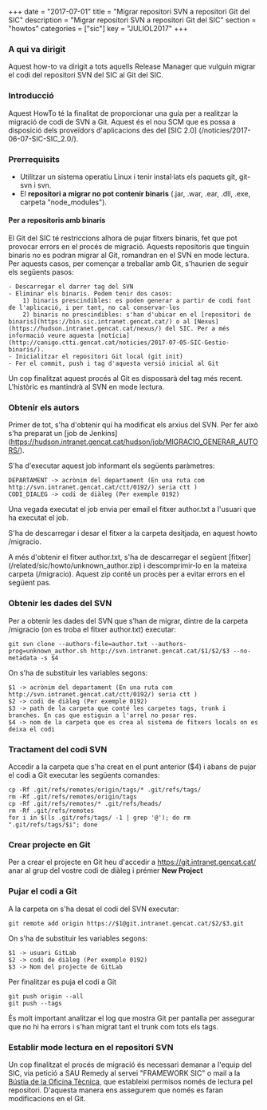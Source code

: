 +++
date = "2017-07-01"
title = "Migrar repositori SVN a repositori Git del SIC"
description = "Migrar repositori SVN a repositori Git del SIC"
section = "howtos"
categories = ["sic"]
key = "JULIOL2017"
+++

### A qui va dirigit

Aquest how-to va dirigit a tots aquells Release Manager que vulguin migrar el codi del repositori SVN del SIC al Git del SIC.

### Introducció

Aquest HowTo té la finalitat de proporcionar una guía per a realitzar la migració de codi de SVN a Git. Aquest és el nou SCM que es possa a disposició dels proveïdors d'aplicacions des del [SIC 2.0] (/noticies/2017-06-07-SIC-SIC_2.0/).

### Prerrequisits

* Utilitzar un sistema operatiu Linux i tenir instal·lats els paquets git, git-svn i svn.
* El **repositori a migrar no pot contenir binaris** (.jar, .war, .ear, .dll, .exe, carpeta "node_modules").

#### Per a repositoris amb binaris

El Git del SIC té restriccions alhora de pujar fitxers binaris, fet que pot provocar errors en el procés de migració. Aquests repositoris que tinguin binaris no es podran migrar al Git, romandran en el SVN en mode lectura. Per aquests casos, per començar a treballar amb Git, s'haurien de seguir els següents pasos:

	- Descarregar el darrer tag del SVN
	- Eliminar els binaris. Podem tenir dos casos:
		1) binaris prescindibles: es poden generar a partir de codi font de l'aplicació, i per tant, no cal conservar-los
		2) binaris no prescindibles: s'han d'ubicar en el [repositori de binaris](https://bin.sic.intranet.gencat.cat/) o al [Nexus](https://hudson.intranet.gencat.cat/nexus/) del SIC. Per a més informació veure aquesta [notícia](http://canigo.ctti.gencat.cat/noticies/2017-07-05-SIC-Gestio-binaris/).
	- Inicialitzar el repositori Git local (git init)
	- Fer el commit, push i tag d'aquesta versió inicial al Git

Un cop finalitzat aquest procés al Git es dispossarà del tag més recent. L'històric es mantindrà al SVN en mode lectura.

### Obtenir els autors

Primer de tot, s'ha d'obtenir quí ha modificat els arxius del SVN. Per fer això s'ha preparat un [job de Jenkins] (https://hudson.intranet.gencat.cat/hudson/job/MIGRACIO_GENERAR_AUTORS/).

S'ha d'executar aquest job informant els següents paràmetres:

	DEPARTAMENT -> acrònim del departament (En una ruta com http://svn.intranet.gencat.cat/ctt/0192/) seria ctt )
	CODI_DIALEG -> codi de diàleg (Per exemple 0192)

Una vegada executat el job envia per email el fitxer author.txt a l'usuari que ha executat el job.

S'ha de descarregar i desar el fitxer a la carpeta desitjada, en aquest howto /migracio.

A més d'obtenir el fitxer author.txt, s'ha de descarregar el següent [fitxer] (/related/sic/howto/unknown_author.zip) i descomprimir-lo en la mateixa carpeta (/migracio). Aquest zip conté un procès per a evitar errors en el següent pas.

### Obtenir les dades del SVN

Per a obtenir les dades del SVN que s'han de migrar, dintre de la carpeta /migracio (on es troba el fitxer author.txt) executar:

	git svn clone --authors-file=author.txt --authors-prog=unknown_author.sh http://svn.intranet.gencat.cat/$1/$2/$3 --no-metadata -s $4

On s'ha de substituir les variables segons:

	$1 -> acrònim del departament (En una ruta com http://svn.intranet.gencat.cat/ctt/0192/) seria ctt )
	$2 -> codi de diàleg (Per exemple 0192)
	$3 -> path de la carpeta que conté les carpetes tags, trunk i branches. En cas que estiguin a l'arrel no posar res.
	$4 -> nom de la carpeta que es crea al sistema de fitxers locals on es deixa el codi

### Tractament del codi SVN

Accedir a la carpeta que s'ha creat en el punt anterior ($4) i abans de pujar el codi a Git executar les següents comandes:

	cp -Rf .git/refs/remotes/origin/tags/* .git/refs/tags/
	rm -Rf .git/refs/remotes/origin/tags
	cp -Rf .git/refs/remotes/* .git/refs/heads/
	rm -Rf .git/refs/remotes
	for i in $(ls .git/refs/tags/ -1 | grep '@'); do rm ".git/refs/tags/$i"; done
	

### Crear projecte en Git

Per a crear el projecte en Git heu d'accedir a https://git.intranet.gencat.cat/ anar al grup del vostre codi de diàleg i prémer **New Project**

### Pujar el codi a Git

A la carpeta on s'ha desat el codi del SVN executar:

	git remote add origin https://$1@git.intranet.gencat.cat/$2/$3.git

On s'ha de substituir les variables segons:

	$1 -> usuari GitLab
	$2 -> codi de diàleg (Per exemple 0192)
	$3 -> Nom del projecte de GitLab

Per finalitzar es puja el codi a Git

	git push origin --all
	git push --tags
	
És molt important analitzar el log que mostra Git per pantalla per assegurar que no hi ha errors i s'han migrat tant el trunk com tots els tags.

### Establir mode lectura en el repositori SVN

Un cop finalitzat el procés de migració és necessari demanar a l'equip del SIC, via petició a SAU Remedy al servei "FRAMEWORK SIC" o mail a la [Bústia de la Oficina Tècnica](mailto:oficina-tecnica.canigo.ctti@gencat.cat), que estableixi permisos només de lectura pel repositori. D'aquesta manera ens assegurem que només es faran modificacions en el Git.
